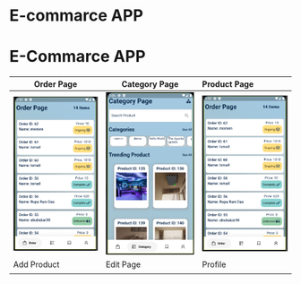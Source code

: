 
# E-commarce APP


# E-Commarce APP






| Order Page | Category Page     | Product Page     |
| --------  | -------  | :------------------------- |
| ![orderPage](https://github.com/SimantoTareq/Flutter-Practise/blob/main/order_app/read/orderPage.PNG)  | ![categoryPage](https://github.com/SimantoTareq/Flutter-Practise/blob/main/order_app/read/categoryPage.PNG) |   ![orderPage](https://github.com/SimantoTareq/Flutter-Practise/blob/main/order_app/read/orderPage.PNG)                          |![orderPage](https://github.com/SimantoTareq/Flutter-Practise/blob/main/order_app/read/productPage.PNG)
| Add Product | Edit Page     | Profile            |
|            |       |       |

